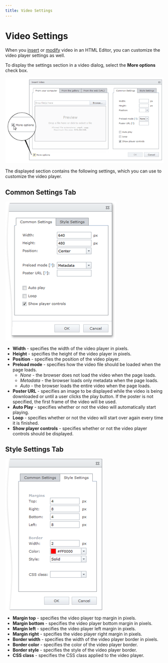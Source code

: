```yaml
---
title: Video Settings
---
```

# Video Settings
When you [insert](insert-a-video-into-html-editor.md) or [modify](modify-video-settings-in-html-editor.md) video in an HTML Editor, you can customize the video player settings as well.

To display the settings section in a video dialog, select the **More options** check box.

![EUD_InsertVideo_MoreOptions](../../../images/img25667.png)

The displayed section contains the following settings, which you can use to customize the video player.

## Common Settings Tab
![EUD_InsertVideo_CommonSettings](../../../images/img25664.png)
* **Width** - specifies the width of the video player in pixels.
* **Height** - specifies the height of the video player in pixels.
* **Position** - specifies the position of the video player.
* **Preload mode** - specifies how the video file should be loaded when the page loads.
	* _None_ - the browser does not load the video when the page loads.
	* _Metadata_ - the browser loads only metadata when the page loads.
	* _Auto_ - the browser loads the entire video when the page loads.
* **Poster URL** - specifies an image to be displayed while the video is being downloaded or until a user clicks the play button. If the poster is not specified, the first frame of the video will be used.
* **Auto Play** - specifies whether or not the video will automatically start playing.
* **Loop** - specifies whether or not the video will start over again every time it is finished.
* **Show player controls** - specifies whether or not the video player controls should be displayed.

## Style Settings Tab
![EUD_HTMLEditor_StyleSettings](../../../images/img25620.png)
* **Margin top** - specifies the video player top margin in pixels.
* **Margin bottom** - specifies the video player bottom margin in pixels.
* **Margin left** - specifies the video player left margin in pixels.
* **Margin right** - specifies the video player right margin in pixels.
* **Border width** - specifies the width of the video player border in pixels.
* **Border color** - specifies the color of the video player border.
* **Border style** - specifies the style of the video player border.
* **CSS class** -  specifies the CSS class applied to the video player.